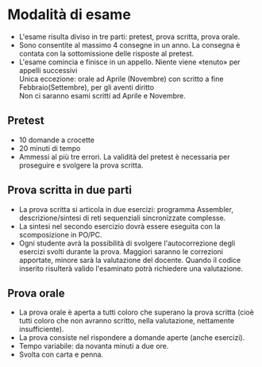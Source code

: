 # Modalità di esame
- L'esame risulta diviso in tre parti: pretest, prova scritta, prova orale.
- Sono consentite al massimo 4 consegne in un anno. La consegna è contata con la sottomissione delle risposte al pretest.
- L'esame comincia e finisce in un appello. Niente viene «tenuto» per appelli successivi<br>
Unica eccezione: orale ad Aprile (Novembre) con scritto a fine Febbraio(Settembre), per gli aventi diritto<br>
Non ci saranno esami scritti ad Aprile e Novembre.

## Pretest 
- 10 domande a crocette
- 20 minuti di tempo
- Ammessi al più tre errori. La validità del pretest è necessaria per proseguire e svolgere la prova scritta.

## Prova scritta in due parti
- La prova scritta si articola in due esercizi: programma Assembler, descrizione/sintesi di reti sequenziali sincronizzate complesse.
- La sintesi nel secondo esercizio dovrà essere eseguita con la scomposizione in PO/PC.
- Ogni studente avrà la possibilità di svolgere l'autocorrezione degli esercizi svolti durante la prova. Maggiori saranno le correzioni apportate, minore sarà la valutazione del docente. Quando il codice inserito risulterà valido l'esaminato potrà richiedere una valutazione.

## Prova orale
- La prova orale è aperta a tutti coloro che superano la prova scritta (cioè tutti coloro che non avranno scritto, nella valutazione, nettamente insufficiente).
- La prova consiste nel rispondere a domande aperte (anche esercizi).
- Tempo variabile: da novanta minuti a due ore.
- Svolta con carta e penna.
